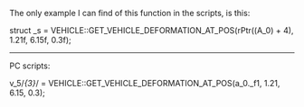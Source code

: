 The only example I can find of this function in the scripts, is this:

struct _s = VEHICLE::GET_VEHICLE_DEFORMATION_AT_POS(rPtr((A_0) + 4), 1.21f, 6.15f, 0.3f);

-----------------------------------------------------------------------------------------------------------------------------------------
PC scripts:

v_5/*{3}*/ = VEHICLE::GET_VEHICLE_DEFORMATION_AT_POS(a_0._f1, 1.21, 6.15, 0.3);